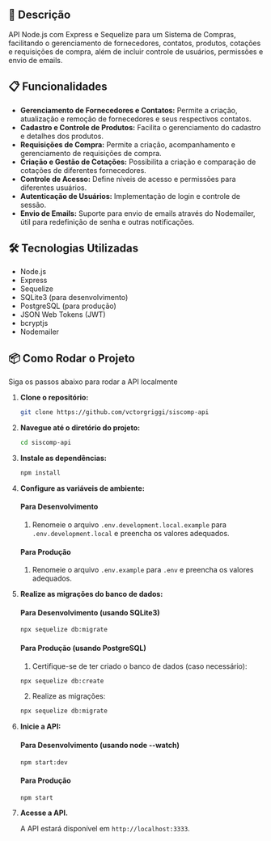 ## 🚀 Descrição

API Node.js com Express e Sequelize para um Sistema de Compras, facilitando o gerenciamento de fornecedores, contatos, produtos, cotações e requisições de compra, além de incluir controle de usuários, permissões e envio de emails.

## 📋 Funcionalidades

- **Gerenciamento de Fornecedores e Contatos:** Permite a criação, atualização e remoção de fornecedores e seus respectivos contatos.
- **Cadastro e Controle de Produtos:** Facilita o gerenciamento do cadastro e detalhes dos produtos.
- **Requisições de Compra:** Permite a criação, acompanhamento e gerenciamento de requisições de compra.
- **Criação e Gestão de Cotações:** Possibilita a criação e comparação de cotações de diferentes fornecedores.
- **Controle de Acesso:** Define níveis de acesso e permissões para diferentes usuários.
- **Autenticação de Usuários:** Implementação de login e controle de sessão.
- **Envio de Emails:** Suporte para envio de emails através do Nodemailer, útil para redefinição de senha e outras notificações.

## 🛠️ Tecnologias Utilizadas

- Node.js
- Express
- Sequelize
- SQLite3 (para desenvolvimento)
- PostgreSQL (para produção)
- JSON Web Tokens (JWT)
- bcryptjs
- Nodemailer

## 📦 Como Rodar o Projeto

Siga os passos abaixo para rodar a API localmente

1.  **Clone o repositório:**

    ```bash
    git clone https://github.com/vctorgriggi/siscomp-api
    ```

2.  **Navegue até o diretório do projeto:**

    ```bash
    cd siscomp-api
    ```

3.  **Instale as dependências:**

    ```bash
    npm install
    ```

4.  **Configure as variáveis de ambiente:**

    #### Para Desenvolvimento

    1. Renomeie o arquivo `.env.development.local.example` para `.env.development.local` e preencha os valores adequados.

    #### Para Produção

    1. Renomeie o arquivo `.env.example` para `.env` e preencha os valores adequados.

5.  **Realize as migrações do banco de dados:**

    #### Para Desenvolvimento (usando SQLite3)

    ```bash
    npx sequelize db:migrate
    ```

    #### Para Produção (usando PostgreSQL)

    1. Certifique-se de ter criado o banco de dados (caso necessário):

    ```bash
    npx sequelize db:create
    ```

    2. Realize as migrações:

    ```bash
    npx sequelize db:migrate
    ```

6.  **Inicie a API:**

    #### Para Desenvolvimento (usando node --watch)

    ```bash
    npm start:dev
    ```

    #### Para Produção

    ```bash
    npm start
    ```

7.  **Acesse a API.**

    A API estará disponível em `http://localhost:3333`.
